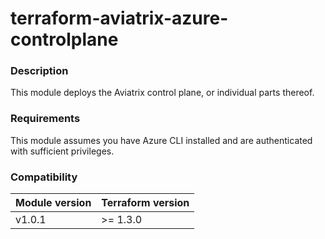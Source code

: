# terraform-aviatrix-azure-controlplane

### Description
This module deploys the Aviatrix control plane, or individual parts thereof.

### Requirements
This module assumes you have Azure CLI installed and are authenticated with sufficient privileges.

### Compatibility
Module version | Terraform version
:--- | :---
v1.0.1 | >= 1.3.0